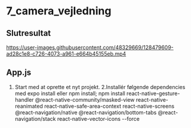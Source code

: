 
# 7_camera_vejledning

## Slutresultat
https://user-images.githubusercontent.com/48329669/128479609-ad28c1e8-c726-4073-a961-e664b45155eb.mp4


## App.js
1. Start med at oprette et nyt projekt.
2.Installér følgende dependencies med expo install eller npm install;
npm install react-native-gesture-handler @react-native-community/masked-view react-native-reanimated react-native-safe-area-context react-native-screens @react-navigation/native @react-navigation/bottom-tabs @react-navigation/stack react-native-vector-icons --force
